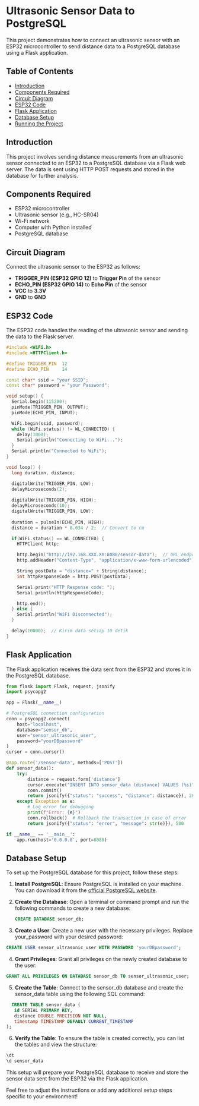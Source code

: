 # Ultrasonic Sensor Data to PostgreSQL

This project demonstrates how to connect an ultrasonic sensor with an ESP32 microcontroller to send distance data to a PostgreSQL database using a Flask application.

## Table of Contents

- [Introduction](#introduction)
- [Components Required](#components-required)
- [Circuit Diagram](#circuit-diagram)
- [ESP32 Code](#esp32-code)
- [Flask Application](#flask-application)
- [Database Setup](#database-setup)
- [Running the Project](#running-the-project)

## Introduction

This project involves sending distance measurements from an ultrasonic sensor connected to an ESP32 to a PostgreSQL database via a Flask web server. The data is sent using HTTP POST requests and stored in the database for further analysis.

## Components Required

- ESP32 microcontroller
- Ultrasonic sensor (e.g., HC-SR04)
- Wi-Fi network
- Computer with Python installed
- PostgreSQL database

## Circuit Diagram

Connect the ultrasonic sensor to the ESP32 as follows:

- **TRIGGER_PIN (ESP32 GPIO 12)** to **Trigger Pin** of the sensor
- **ECHO_PIN (ESP32 GPIO 14)** to **Echo Pin** of the sensor
- **VCC** to **3.3V**
- **GND** to **GND**

## ESP32 Code

The ESP32 code handles the reading of the ultrasonic sensor and sending the data to the Flask server.

```cpp
#include <WiFi.h>
#include <HTTPClient.h>

#define TRIGGER_PIN  12
#define ECHO_PIN     14

const char* ssid = "your SSID";
const char* password = "your Password";

void setup() {
  Serial.begin(115200);
  pinMode(TRIGGER_PIN, OUTPUT);
  pinMode(ECHO_PIN, INPUT);

  WiFi.begin(ssid, password);
  while (WiFi.status() != WL_CONNECTED) {
    delay(1000);
    Serial.println("Connecting to WiFi...");
  }
  Serial.println("Connected to WiFi");
}

void loop() {
  long duration, distance;

  digitalWrite(TRIGGER_PIN, LOW);
  delayMicroseconds(2);
  
  digitalWrite(TRIGGER_PIN, HIGH);
  delayMicroseconds(10);
  digitalWrite(TRIGGER_PIN, LOW);
  
  duration = pulseIn(ECHO_PIN, HIGH);
  distance = duration * 0.034 / 2;  // Convert to cm

  if(WiFi.status() == WL_CONNECTED) {
    HTTPClient http;

    http.begin("http://192.168.XXX.XX:8080/sensor-data");  // URL endpoint backend Flask
    http.addHeader("Content-Type", "application/x-www-form-urlencoded");

    String postData = "distance=" + String(distance);
    int httpResponseCode = http.POST(postData);

    Serial.print("HTTP Response code: ");
    Serial.println(httpResponseCode);

    http.end();
  } else {
    Serial.println("WiFi Disconnected");
  }

  delay(10000);  // Kirim data setiap 10 detik
}

```
## Flask Application

The Flask application receives the data sent from the ESP32 and stores it in the PostgreSQL database.

```python
from flask import Flask, request, jsonify
import psycopg2

app = Flask(__name__)

# PostgreSQL connection configuration
conn = psycopg2.connect(
    host="localhost",
    database="sensor_db",
    user="sensor_ultrasonic_user",
    password="yourDBpassword"
)
cursor = conn.cursor()

@app.route('/sensor-data', methods=['POST'])
def sensor_data():
    try:
        distance = request.form['distance']
        cursor.execute("INSERT INTO sensor_data (distance) VALUES (%s)", (distance,))
        conn.commit()
        return jsonify({"status": "success", "distance": distance}), 201
    except Exception as e:
        # Log error for debugging
        print(f"Error: {e}")
        conn.rollback()  # Rollback the transaction in case of error
        return jsonify({"status": "error", "message": str(e)}), 500

if __name__ == '__main__':
    app.run(host='0.0.0.0', port=8080)
```
## Database Setup

To set up the PostgreSQL database for this project, follow these steps:

1. **Install PostgreSQL**: Ensure PostgreSQL is installed on your machine. You can download it from the [official PostgreSQL website](https://www.postgresql.org/download/).

2. **Create the Database**:
   Open a terminal or command prompt and run the following commands to create a new database:
   ```sql
   CREATE DATABASE sensor_db;
   ```
3. **Create a User**:
   Create a new user with the necessary privileges. Replace your_password with your desired password:
```sql
CREATE USER sensor_ultrasonic_user WITH PASSWORD 'yourDBpassword';
```
4. **Grant Privileges**: Grant all privileges on the newly created database to the user:
```sql
GRANT ALL PRIVILEGES ON DATABASE sensor_db TO sensor_ultrasonic_user;
```
5. **Create the Table**: Connect to the sensor_db database and create the sensor_data table using the following SQL command:
 ```sql
   CREATE TABLE sensor_data (
    id SERIAL PRIMARY KEY,
    distance DOUBLE PRECISION NOT NULL,
    timestamp TIMESTAMP DEFAULT CURRENT_TIMESTAMP
);
```
6. **Verify the Table**: To ensure the table is created correctly, you can list the tables and view the structure:
```sql
\dt
\d sensor_data
```
This setup will prepare your PostgreSQL database to receive and store the sensor data sent from the ESP32 via the Flask application.

Feel free to adjust the instructions or add any additional setup steps specific to your environment!



